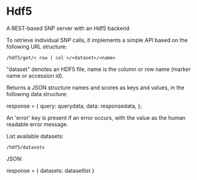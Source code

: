 Hdf5
====

A REST-based SNP server with an Hdf5 backend

To retrieve individual SNP calls, it implements a simple API based on the following URL structure:
```
/hdf5/get/< row | col >/<dataset>/<name>
```
"dataset" denotes an HDF5 file, name is the column or row name (marker name or accession id).

Returns a JSON structure names and scores as keys and values, in the following data structure:

response = { 
  query: querydata,
  data: responsedata,
};

An 'error' key is present if an error occurs, with the value as the human readable error message. 

List available datasets:

```
/hdf5/datasets
```

JSON: 

response = { 
  datasets: datasetlist
}
